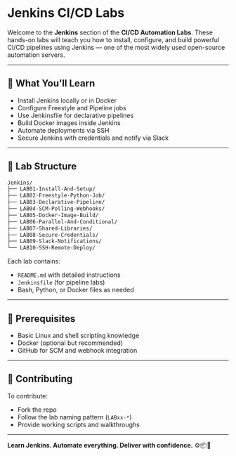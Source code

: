 # Jenkins CI/CD Labs

Welcome to the **Jenkins** section of the **CI/CD Automation Labs**. These hands-on labs will teach you how to install, configure, and build powerful CI/CD pipelines using Jenkins — one of the most widely used open-source automation servers.

---

## 🚀 What You'll Learn

- Install Jenkins locally or in Docker
- Configure Freestyle and Pipeline jobs
- Use Jenkinsfile for declarative pipelines
- Build Docker images inside Jenkins
- Automate deployments via SSH
- Secure Jenkins with credentials and notify via Slack

---

## 📁 Lab Structure

```bash
Jenkins/
├── LAB01-Install-And-Setup/
├── LAB02-Freestyle-Python-Job/
├── LAB03-Declarative-Pipeline/
├── LAB04-SCM-Polling-Webhooks/
├── LAB05-Docker-Image-Build/
├── LAB06-Parallel-And-Conditional/
├── LAB07-Shared-Libraries/
├── LAB08-Secure-Credentials/
├── LAB09-Slack-Notifications/
└── LAB10-SSH-Remote-Deploy/
```

Each lab contains:
- `README.md` with detailed instructions
- `Jenkinsfile` (for pipeline labs)
- Bash, Python, or Docker files as needed

---

## 🧠 Prerequisites

- Basic Linux and shell scripting knowledge
- Docker (optional but recommended)
- GitHub for SCM and webhook integration

---

## 💬 Contributing

To contribute:
- Fork the repo
- Follow the lab naming pattern (`LABxx-*`)
- Provide working scripts and walkthroughs

---

**Learn Jenkins. Automate everything. Deliver with confidence.** ⚙️📦🚀

